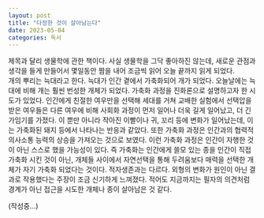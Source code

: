 ```yaml
---
layout: post
title: "다정한 것이 살아남는다"
date: 2023-05-04
categories: 독서
---
```


제목과 달리 생물학에 관한 책이다. 사실 생물학을 그닥 좋아하진 않는데, 새로운 관점과 생각을 들게 만들어서 몇일동안 짬을 내어 조금씩 읽어 오늘 끝까지 읽게 되었다.  
개의 뿌리는 늑대라고 한다. 늑대가 인간 곁에서 가축화되어 개가 되었다. 오늘날에는 늑대에 비해 개는 훨씬 번성한 개체가 되었다. 가축화 과정을 진화론으로 설명하고자 한 시도가 있었다. 인간에게 친절한 여우만을 선택해 세대를 거쳐 교배한 실험에서 선택압을 받은 여우들은 다른 여우에 비해 사회화 과정이 먼저 일어나 더욱 길게 일어났고, 더 긴 가임기를 가졌다. 이 뿐만 아니라 작아진 이빨이나 귀, 꼬리 등에 변화가 일어났는데, 이는 가축화된 돼지 등에서 나타나는 반응과 같았다. 또한 가축화 과정은 인간과의 협력적 의사소통 능력의 상승을 가져오는 것으로 보였다. 이런 가축화 과정은 인간이 자행한 것이 아닌 스스로 했을 가능성이 있다. 즉 가축화는 인간에게 쓸모 있는 종을 인간이 직접 가축화 시킨 것이 아닌, 개체들 사이에서 자연선택을 통해 두려움보다 매력을 선택한 개체가 자기 가축화 되었다는 것이다. 적자생존과는 다르다. 외형의 변화가 원인이 아닌 결과로 작용했다는 주장이 조금 신기하게 느껴졌다. 적어도 지금까지는 필자의 의견처럼 경계가 아닌 접근을 시도한 개체나 종이 살아남은 것 같다.

(작성중...)
